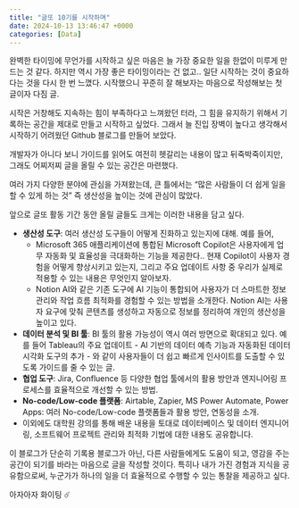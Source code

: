 ```yaml
---
title: "글또 10기를 시작하며"
date: 2024-10-13 13:46:47 +0000
categories: [Data]
---
```


완벽한 타이밍에 무언가를 시작하고 싶은 마음은 늘 가장 중요한 일을 한없이 미루게 만드는 것 같다. 
하지만 역시 가장 좋은 타이밍이라는 건 없고.. 일단 시작하는 것이 중요하다는 것을 다시 한 번 느꼈다. 
시작했으니 꾸준히 잘 해보자는 마음으로 작성해보는 첫 글이자 다짐 글.

시작은 거창해도 지속하는 힘이 부족하다고 느껴왔던 터라, 그 힘을 유지하기 위해서 기록하는 공간을 제대로 만들고 시작하고 싶었다. 그래서 늘 진입 장벽이 높다고 생각해서 시작하기 어려웠던 Github 블로그를 만들어 보았다.

개발자가 아니다 보니 가이드를 읽어도 여전히 헷갈리는 내용이 많고 뒤죽박죽이지만, 그래도 어찌저찌 글을 올릴 수 있는 공간은 마련했다.

여러 가지 다양한 분야에 관심을 가져왔는데, 큰 틀에서는 “많은 사람들이 더 쉽게 일을 할 수 있게 하는 것” 즉 생산성을 높이는 것에 관심이 많았다.

앞으로 글또 활동 기간 동안 올릴 글들도 크게는 이러한 내용을 담고 싶다.
* **생산성 도구**: 여러 생산성 도구들이 어떻게 진화하고 있는지에 대해. 예를 들어, 
    * Microsoft 365 애플리케이션에 통합된 Microsoft Copilot은 사용자에게 업무 자동화 및 효율성을 극대화하는 기능을 제공한다.. 현재 Copilot이 사용자 경험을 어떻게 향상시키고 있는지, 그리고 주요 업데이트 사항 중 우리가 실제로 적용할 수 있는 내용은 무엇인지 알아보자.
    * Notion AI와 같은 기존 도구에 AI 기능이 통합되어 사용자가 더 스마트한 정보 관리와 작업 흐름 최적화를 경험할 수 있는 방법을 소개한다. Notion AI는 사용자 요구에 맞춰 콘텐츠를 생성하고 자동으로 정보를 정리하여 개인의 생산성을 높이고 있다.
* **데이터 분석 및 BI 툴**: BI 툴의 활용 가능성이 역시 여러 방면으로 확대되고 있다. 예를 들어 Tableau의 주요 업데이트 - AI 기반의 데이터 예측 기능과 자동화된 데이터 시각화 도구의 추가 - 와 같이 사용자들이 더 쉽고 빠르게 인사이트를 도출할 수 있도록 가이드를 줄 수 있는 글.
* **협업 도구**: Jira, Confluence 등 다양한 협업 툴에서의 활용 방안과 엔지니어링 프로세스를 효율적으로 개선할 수 있는 방법.
* **No-code/Low-code 플랫폼**: Airtable, Zapier, MS Power Automate, Power Apps: 여러 No-code/Low-code 플랫폼들과 활용 방안, 연동성을 소개.
* 이외에도 대학원 강의를 통해 배운 내용을 토대로 데이터베이스 및 데이터 엔지니어링, 소프트웨어 프로젝트 관리와 최적화 기법에 대한 내용도 공유합니다.

이 블로그가 단순히 기록용 블로그가 아닌, 다른 사람들에게도 도움이 되고, 영감을 주는 공간이 되기를 바라는 마음으로 글을 작성할 것이다.
특히나 내가 가진 경험과 지식을 공유함으로써, 누군가가 하나의 일을 더 효율적으로 수행할 수 있는 통찰을 제공하고 싶다.

아자아자 화이팅 ☄️
